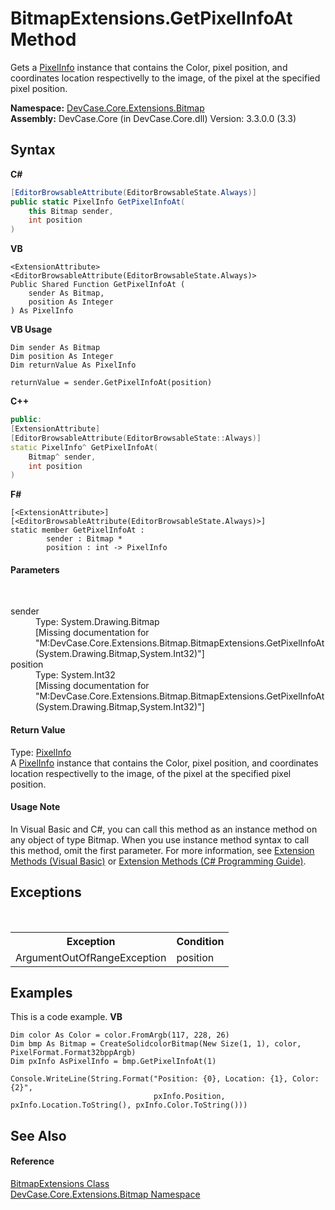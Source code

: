 # BitmapExtensions.GetPixelInfoAt Method 
 

Gets a <a href="T_DevCase_Core_Imaging_PixelInfo">PixelInfo</a> instance that contains the Color, pixel position, and coordinates location respectivelly to the image, of the pixel at the specified pixel position.

**Namespace:**&nbsp;<a href="N_DevCase_Core_Extensions_Bitmap">DevCase.Core.Extensions.Bitmap</a><br />**Assembly:**&nbsp;DevCase.Core (in DevCase.Core.dll) Version: 3.3.0.0 (3.3)

## Syntax

**C#**<br />
``` C#
[EditorBrowsableAttribute(EditorBrowsableState.Always)]
public static PixelInfo GetPixelInfoAt(
	this Bitmap sender,
	int position
)
```

**VB**<br />
``` VB
<ExtensionAttribute>
<EditorBrowsableAttribute(EditorBrowsableState.Always)>
Public Shared Function GetPixelInfoAt ( 
	sender As Bitmap,
	position As Integer
) As PixelInfo
```

**VB Usage**<br />
``` VB Usage
Dim sender As Bitmap
Dim position As Integer
Dim returnValue As PixelInfo

returnValue = sender.GetPixelInfoAt(position)
```

**C++**<br />
``` C++
public:
[ExtensionAttribute]
[EditorBrowsableAttribute(EditorBrowsableState::Always)]
static PixelInfo^ GetPixelInfoAt(
	Bitmap^ sender, 
	int position
)
```

**F#**<br />
``` F#
[<ExtensionAttribute>]
[<EditorBrowsableAttribute(EditorBrowsableState.Always)>]
static member GetPixelInfoAt : 
        sender : Bitmap * 
        position : int -> PixelInfo 

```


#### Parameters
&nbsp;<dl><dt>sender</dt><dd>Type: System.Drawing.Bitmap<br />\[Missing <param name="sender"/> documentation for "M:DevCase.Core.Extensions.Bitmap.BitmapExtensions.GetPixelInfoAt(System.Drawing.Bitmap,System.Int32)"\]</dd><dt>position</dt><dd>Type: System.Int32<br />\[Missing <param name="position"/> documentation for "M:DevCase.Core.Extensions.Bitmap.BitmapExtensions.GetPixelInfoAt(System.Drawing.Bitmap,System.Int32)"\]</dd></dl>

#### Return Value
Type: <a href="T_DevCase_Core_Imaging_PixelInfo">PixelInfo</a><br />A <a href="T_DevCase_Core_Imaging_PixelInfo">PixelInfo</a> instance that contains the Color, pixel position, and coordinates location respectivelly to the image, of the pixel at the specified pixel position.

#### Usage Note
In Visual Basic and C#, you can call this method as an instance method on any object of type Bitmap. When you use instance method syntax to call this method, omit the first parameter. For more information, see <a href="https://docs.microsoft.com/dotnet/visual-basic/programming-guide/language-features/procedures/extension-methods">Extension Methods (Visual Basic)</a> or <a href="https://docs.microsoft.com/dotnet/csharp/programming-guide/classes-and-structs/extension-methods">Extension Methods (C# Programming Guide)</a>.

## Exceptions
&nbsp;<table><tr><th>Exception</th><th>Condition</th></tr><tr><td>ArgumentOutOfRangeException</td><td>position</td></tr></table>

## Examples
This is a code example. 
**VB**<br />
``` VB
Dim color As Color = color.FromArgb(117, 228, 26)
Dim bmp As Bitmap = CreateSolidcolorBitmap(New Size(1, 1), color, PixelFormat.Format32bppArgb)
Dim pxInfo AsPixelInfo = bmp.GetPixelInfoAt(1)

Console.WriteLine(String.Format("Position: {0}, Location: {1}, Color: {2}",
                                pxInfo.Position, pxInfo.Location.ToString(), pxInfo.Color.ToString()))
```


## See Also


#### Reference
<a href="T_DevCase_Core_Extensions_Bitmap_BitmapExtensions">BitmapExtensions Class</a><br /><a href="N_DevCase_Core_Extensions_Bitmap">DevCase.Core.Extensions.Bitmap Namespace</a><br />